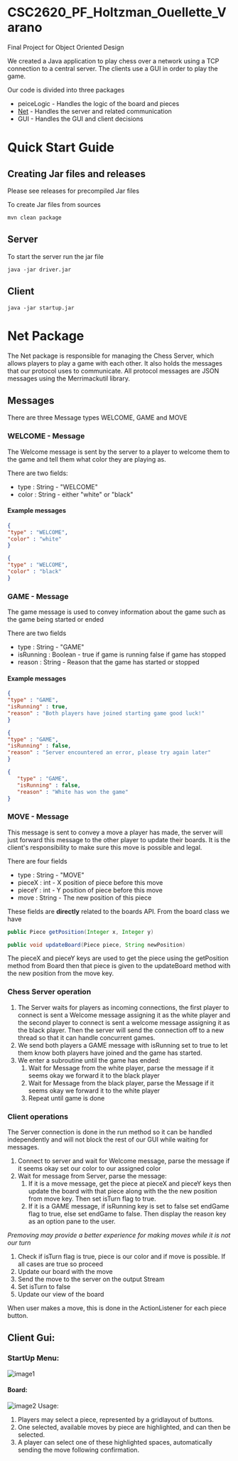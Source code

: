 # CSC2620_PF_Holtzman_Ouellette_Varano
Final Project  for Object Oriented Design

We created a Java application to play chess over a network using a TCP connection to a central server. The clients use a GUI
in order to play the game.

Our code is divided into three packages
- peiceLogic - Handles the logic of the board and pieces
- [Net](#net-package) - Handles the server and related communication
- GUI - Handles the GUI and client decisions 

# Quick Start Guide
## Creating Jar files and releases
Please see releases for precompiled Jar files

To create Jar files from sources
```shell
mvn clean package 
```
## Server
To start the server run the jar file

```Shell
java -jar driver.jar
```

## Client 
````Shell
java -jar startup.jar
````
# Net Package
The Net package is responsible for managing the Chess Server, which allows players to play a game with each other. It also holds the messages that our protocol uses to communicate. All protocol messages are JSON messages using the Merrimackutil library. 

## Messages
There are three Message types WELCOME, GAME and MOVE

### WELCOME - Message
The Welcome message is sent by the server to a player to welcome them to the game and tell them what color they are playing as.

There are two fields:

- type : String - "WELCOME"
- color : String - either "white" or "black"

#### Example messages
```JSON
{
"type" : "WELCOME",
"color" : "white"
}
```
```JSON
{
"type" : "WELCOME",
"color" : "black"
}
```

### GAME - Message
The game message is used to convey information about the game such as the game being started or ended

There are two fields
- type : String - "GAME"
- isRunning : Boolean - true if game is running false if game has stopped
- reason : String - Reason that the game has started or stopped

#### Example messages
```JSON
{
"type" : "GAME",
"isRunning" : true,
"reason" : "Both players have joined starting game good luck!"
}
```
```JSON
{
"type" : "GAME",
"isRunning" : false,
"reason" : "Server encountered an error, please try again later"
}
```
```JSON
{
   "type" : "GAME",
   "isRunning" : false,
   "reason" : "White has won the game"
}
```

### MOVE - Message
This message is sent to convey a move a player has made, the server will just forward this message to the other player to update their boards. It is the client's responsibility to make sure this move is possible and legal. 

There are four fields
- type : String - "MOVE"
- pieceX : int - X position of piece before this move
- pieceY : int - Y position of piece before this move
- move : String - The new position of this piece 

These fields are **directly** related to the boards API. From the board class we have 
```java
public Piece getPosition(Integer x, Integer y)

public void updateBoard(Piece piece, String newPosition)
```

The pieceX and pieceY keys are used to get the piece using the getPosition method from Board then that piece is given to the updateBoard method with the new position from the move key. 

### Chess Server operation
1. The Server waits for players as incoming connections, the first player to connect is sent a Welcome message assigning it as the white player and the second player to connect is sent a welcome message assigning it as the black player. Then the server will send the connection off to a new thread so that it can handle concurrent games.
2. We send both players a GAME message with isRunning set to true to let them know both players have joined and the game has started.
3. We enter a subroutine until the game has ended:
    1. Wait for Message from the white player, parse the message if it seems okay we forward it to the black player
    2. Wait for Message from the black player, parse the Message if it seems okay we forward it to the white player
    3. Repeat until game is done

### Client operations 
The Server connection is done in the run method so it can be handled independently and will not block the rest of our GUI while waiting for messages.

1. Connect to server and wait for Welcome message, parse the message if it seems okay set our color to our assigned color
2. Wait for message from Server, parse the message:
    1. If it is a move message, get the piece at pieceX and pieceY keys then update the board with that piece along with the the new position from move key. Then set isTurn flag to true.
    2. If it is a GAME message, if isRunning key is set to false set endGame flag to true, else set endGame to false. Then display the reason key as an option pane to the user.

*Premoving may provide a better experience for making moves while it is not our turn*
1. Check if isTurn flag is true, piece is our color and if move is possible. If all cases are true so proceed
2. Update our board with the move
3. Send the move to the server on the output Stream
4. Set isTurn to false
5. Update our view of the board

When user makes a move, this is done in the ActionListener for each piece button.

## Client Gui: 

### StartUp Menu:

![image1](https://github.com/vern3432/CSC2620_PF_Holtzman_Ouellette_Varano/assets/111017456/1bbd1ce7-c185-4027-8ec9-e664e44b098f)

#### Board:

![image2](https://github.com/vern3432/CSC2620_PF_Holtzman_Ouellette_Varano/assets/111017456/cb331cb1-265b-4e6c-8fa1-e7f626897ce2)
Usage:
1. Players may select a piece, represented by a gridlayout of buttons. 
2. One selected, available moves by piece are highlighted, and can then be selected.
3. A player can select one of these highlighted spaces, automatically sending the move following  confirmation. 


